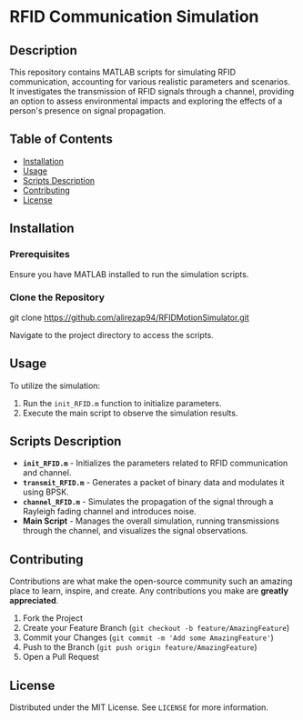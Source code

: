# RFID Communication Simulation

## Description

This repository contains MATLAB scripts for simulating RFID communication, accounting for various realistic parameters and scenarios. It investigates the transmission of RFID signals through a channel, providing an option to assess environmental impacts and exploring the effects of a person's presence on signal propagation.

## Table of Contents

- [Installation](#installation)
- [Usage](#usage)
- [Scripts Description](#scripts-description)
- [Contributing](#contributing)
- [License](#license)

## Installation

### Prerequisites
Ensure you have MATLAB installed to run the simulation scripts.

### Clone the Repository
git clone https://github.com/alirezap94/RFIDMotionSimulator.git

Navigate to the project directory to access the scripts.

## Usage
To utilize the simulation:

1. Run the `init_RFID.m` function to initialize parameters.
2. Execute the main script to observe the simulation results.

## Scripts Description

- **`init_RFID.m`** - Initializes the parameters related to RFID communication and channel.
- **`transmit_RFID.m`** - Generates a packet of binary data and modulates it using BPSK.
- **`channel_RFID.m`** - Simulates the propagation of the signal through a Rayleigh fading channel and introduces noise.
- **Main Script** - Manages the overall simulation, running transmissions through the channel, and visualizes the signal observations.

## Contributing
Contributions are what make the open-source community such an amazing place to learn, inspire, and create. Any contributions you make are **greatly appreciated**.

1. Fork the Project
2. Create your Feature Branch (`git checkout -b feature/AmazingFeature`)
3. Commit your Changes (`git commit -m 'Add some AmazingFeature'`)
4. Push to the Branch (`git push origin feature/AmazingFeature`)
5. Open a Pull Request

## License
Distributed under the MIT License. See `LICENSE` for more information.
